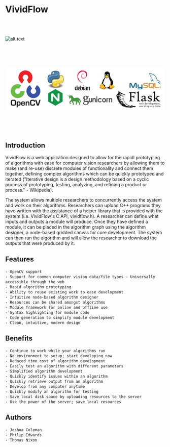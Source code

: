 # VividFlow

<br /><br />

![alt text](https://i.imgur.com/7M5yLgh.png)

<br /><br /><br />

![alt text](https://github.com/jjc224/VividFlow/blob/master/Website/logos.png)

<br /><br /><br />

## Introduction
VividFlow is a web application designed to allow for the rapidl prototyping of algorithms with ease for computer vision researchers by allowing them to make (and re-use) discrete modules of functionality and connect them together, defining complex algorithms which can be quickly prototyped and iterated ("Iterative design is a design methodology based on a cyclic process of prototyping, testing, analyzing, and refining a product or process." - Wikipedia).

The system allows multiple researchers to concurrently access the system and work on their algorithms. Researchers can upload C++ programs they have written with the assistance of a helper library that is provided with the system (i.e. VividFlow's C API, vividflow.h). A researcher can define what inputs and outputs a module will produce. Once they have defined a module, it can be placed in the algorithm graph using the algorithm designer, a node-based gridded canvas for core development. The system can then run the algorithm and will allow the researcher to download the outputs that were produced by it.

## Features
	- OpenCV support
	- Support for common computer vision data/file types - Universally accessible through the web
	- Rapid algorithm prototyping
	- Ability to reuse existing work to ease development
	- Intuitive node-based algorithm designer
	- Resources can be shared amongst algorithms
	- Module framework for online and offline use
	- Syntax highlighting for module code
	- Code generation to simplify module development
	- Clean, intuitive, modern design
	
## Benefits
	- Continue to work while your algorithms run
	- No environment to setup; start developing now
	- Reduced time cost of algorithm development
	- Easily test an algorithm with different parameters
	- Simplified algorithm development
	- Quickly identify issues within an algorithm
	- Quickly retrieve output from an algorithm
	- Develop from any computer anytime
	- Quickly modify an algorithm for testing
	- Save local disk space by uploading resources to the server
	- Use the power of the server; save local resources
	
## Authors
	- Joshua Coleman
	- Philip Edwards
	- Thomas Nixon
